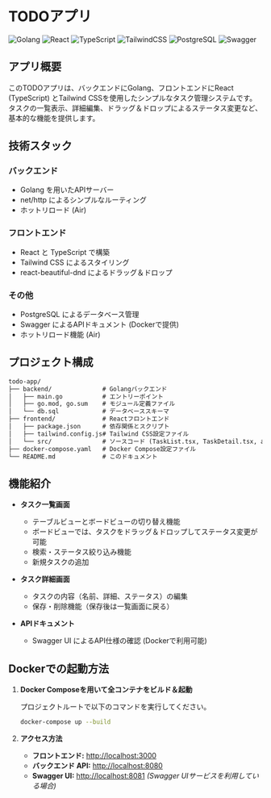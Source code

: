 # TODOアプリ

![Golang](https://img.shields.io/badge/Golang-1.22-blue)
![React](https://img.shields.io/badge/React-18.2.0-blue)
![TypeScript](https://img.shields.io/badge/TypeScript-4.9.5-blue)
![TailwindCSS](https://img.shields.io/badge/TailwindCSS-3.2.7-blue)
![PostgreSQL](https://img.shields.io/badge/PostgreSQL-15-blue)
![Swagger](https://img.shields.io/badge/Swagger-UI-orange)

## アプリ概要

このTODOアプリは、バックエンドにGolang、フロントエンドにReact (TypeScript) とTailwind CSSを使用したシンプルなタスク管理システムです。  
タスクの一覧表示、詳細編集、ドラッグ＆ドロップによるステータス変更など、基本的な機能を提供します。

## 技術スタック

### バックエンド

- Golang を用いたAPIサーバー
- net/http によるシンプルなルーティング
- ホットリロード (Air)

### フロントエンド

- React と TypeScript で構築
- Tailwind CSS によるスタイリング
- react-beautiful-dnd によるドラッグ＆ドロップ

### その他

- PostgreSQL によるデータベース管理
- Swagger によるAPIドキュメント (Dockerで提供)
- ホットリロード機能 (Air)

## プロジェクト構成

```txt
todo-app/
├── backend/              # Golangバックエンド
│   ├── main.go           # エントリーポイント
│   ├── go.mod, go.sum    # モジュール定義ファイル
│   └── db.sql            # データベーススキーマ
├── frontend/             # Reactフロントエンド
│   ├── package.json      # 依存関係とスクリプト
│   ├── tailwind.config.js# Tailwind CSS設定ファイル
│   └── src/              # ソースコード (TaskList.tsx, TaskDetail.tsx, api.tsなど)
├── docker-compose.yaml   # Docker Compose設定ファイル
└── README.md             # このドキュメント
```

## 機能紹介

- **タスク一覧画面**
  - テーブルビューとボードビューの切り替え機能
  - ボードビューでは、タスクをドラッグ＆ドロップしてステータス変更が可能
  - 検索・ステータス絞り込み機能
  - 新規タスクの追加

- **タスク詳細画面**
  - タスクの内容（名前、詳細、ステータス）の編集
  - 保存・削除機能（保存後は一覧画面に戻る）

- **APIドキュメント**
  - Swagger UI によるAPI仕様の確認 (Dockerで利用可能)

## Dockerでの起動方法

1. **Docker Composeを用いて全コンテナをビルド＆起動**

   プロジェクトルートで以下のコマンドを実行してください。

   ```bash
   docker-compose up --build
   ```

2. **アクセス方法**
   - **フロントエンド:** [http://localhost:3000](http://localhost:3000)
   - **バックエンド API:** [http://localhost:8080](http://localhost:8080)
   - **Swagger UI:** [http://localhost:8081](http://localhost:8081) *(Swagger UIサービスを利用している場合)*
